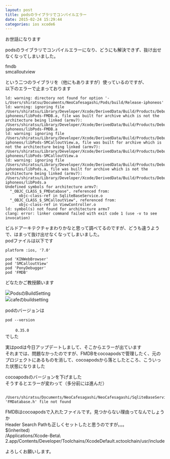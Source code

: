 ```yaml
---
layout: post
title: podsのライブラリでコンパイルエラー
date: 2015-02-24 15:29:44
categories: ios xcode6
---
```

<p>お世話になります</p>

<p>podsのライブラリでコンパイルエラーになり、どうにも解決できず、抜け出せなくなってしまいました。</p>

<p>fmdb<br>
smcalloutview</p>

<p>という二つのライブラリを（他にもありますが）使っているのですが、<br>
以下のエラーで止まっております</p>

<pre><code>ld: warning: directory not found for option '-L/Users/shiratsu/Documents/NeoCafesagashi/Pods/build/Release-iphoneos'
ld: warning: ignoring file /Users/shiratsu/Library/Developer/Xcode/DerivedData/Build/Products/Debug-iphoneos/libPods-FMDB.a, file was built for archive which is not the architecture being linked (armv7): /Users/shiratsu/Library/Developer/Xcode/DerivedData/Build/Products/Debug-iphoneos/libPods-FMDB.a
ld: warning: ignoring file /Users/shiratsu/Library/Developer/Xcode/DerivedData/Build/Products/Debug-iphoneos/libPods-SMCalloutView.a, file was built for archive which is not the architecture being linked (armv7): /Users/shiratsu/Library/Developer/Xcode/DerivedData/Build/Products/Debug-iphoneos/libPods-SMCalloutView.a
ld: warning: ignoring file /Users/shiratsu/Library/Developer/Xcode/DerivedData/Build/Products/Debug-iphoneos/libPods.a, file was built for archive which is not the architecture being linked (armv7): /Users/shiratsu/Library/Developer/Xcode/DerivedData/Build/Products/Debug-iphoneos/libPods.a
Undefined symbols for architecture armv7:
  "_OBJC_CLASS_$_FMDatabase", referenced from:
      objc-class-ref in SqliteBaseService.o
  "_OBJC_CLASS_$_SMCalloutView", referenced from:
      objc-class-ref in ViewController.o
ld: symbol(s) not found for architecture armv7
clang: error: linker command failed with exit code 1 (use -v to see invocation)
</code></pre>

<p>ビルドアーキテクチャまわりかなと思って調べてるのですが、どうも違うようで、はまって抜け出せなくなってしまいました。<br>
podファイルは以下です</p>

<pre><code>platform :ios, '7.0'

pod 'KINWebBrowser'
pod 'SMCalloutView'
pod 'PonyDebugger' 
pod 'FMDB'
</code></pre>

<p>どなたかご教授願います</p>

<p><img src="https://i.stack.imgur.com/fQeBd.png" alt="PodsのBuildSetting"><br>
<img src="https://i.stack.imgur.com/bSwea.png" alt="cafeのbuildsetting"></p>

<p>podのバージョンは</p>

<pre><code>pod --version
</code></pre>

<p>　　 <code>0.35.0</code><br>
でした</p>

<p>実はpodは今日アップデートしまして、そこからエラーが出ています<br>
それまでは、問題なかったのですが、FMDBをcocoapodsで管理したく、元のプロジェクトにあるものを消して、cocoapodsから落としたところ、こういった状態になりました</p>

<p>cocoapodsのバージョンを下げました<br>
そうするとエラーが変わって（多分前には進んだ）</p>

<pre><code> /Users/shiratsu/Documents/NeoCafesagashi/NeoCafesagashi/SqliteBaseService.h:10:9: 'FMDatabase.h' file not found
</code></pre>

<p>FMDBはcocoapodsで入れたファイルです。見つからない理由ってなんでしょうか<br>
Header Search Pathも正しくセットしたと思うのですが。。。<br>
$(inherited)<br>
/Applications/Xcode-Beta\ 2.app/Contents/Developer/Toolchains/XcodeDefault.xctoolchain/usr/include</p>

<p>よろしくお願いします。</p>
